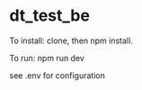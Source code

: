 # dt_test_be

To install: clone, then npm install.

To run: npm run dev

see .env for configuration
